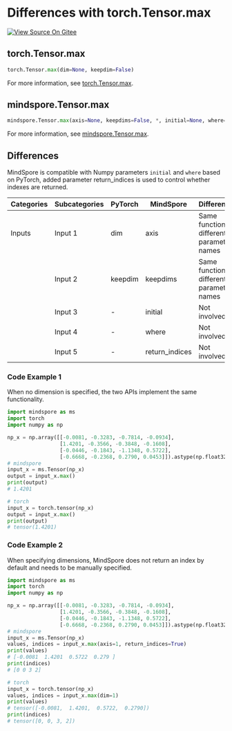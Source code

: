 # Differences with torch.Tensor.max

[![View Source On Gitee](https://mindspore-website.obs.cn-north-4.myhuaweicloud.com/website-images/r2.3.q1/resource/_static/logo_source_en.svg)](https://gitee.com/mindspore/docs/blob/r2.3.q1/docs/mindspore/source_en/note/api_mapping/pytorch_diff/tensor_max.md)

## torch.Tensor.max

```python
torch.Tensor.max(dim=None, keepdim=False)
```

For more information, see [torch.Tensor.max](https://pytorch.org/docs/1.8.1/tensors.html#torch.Tensor.max).

## mindspore.Tensor.max

```python
mindspore.Tensor.max(axis=None, keepdims=False, *, initial=None, where=True, return_indices=False)
```

For more information, see [mindspore.Tensor.max](https://www.mindspore.cn/docs/en/r2.3.0rc1/api_python/mindspore/Tensor/mindspore.Tensor.max.html).

## Differences

MindSpore is compatible with Numpy parameters `initial` and `where` based on PyTorch, added parameter return_indices is used to control whether indexes are returned.

| Categories | Subcategories | PyTorch | MindSpore | Differences  |
| --- |---------------|---------| --- |-------------|
| Inputs  | Input 1 | dim     | axis      | Same function, different parameter names |
|     | Input 2 | keepdim | keepdims  | Same function, different parameter names |
|     | Input 3 | - | initial        | Not involved        |
|     | Input 4 |  - | where      | Not involved        |
|     | Input 5 |  -     |return_indices    | Not involved         |

### Code Example 1

When no dimension is specified, the two APIs implement the same functionality.

```python
import mindspore as ms
import torch
import numpy as np

np_x = np.array([[-0.0081, -0.3283, -0.7814, -0.0934],
                 [1.4201, -0.3566, -0.3848, -0.1608],
                 [-0.0446, -0.1843, -1.1348, 0.5722],
                 [-0.6668, -0.2368, 0.2790, 0.0453]]).astype(np.float32)
# mindspore
input_x = ms.Tensor(np_x)
output = input_x.max()
print(output)
# 1.4201

# torch
input_x = torch.tensor(np_x)
output = input_x.max()
print(output)
# tensor(1.4201)
```

### Code Example 2

When specifying dimensions, MindSpore does not return an index by default and needs to be manually specified.

```python
import mindspore as ms
import torch
import numpy as np

np_x = np.array([[-0.0081, -0.3283, -0.7814, -0.0934],
                 [1.4201, -0.3566, -0.3848, -0.1608],
                 [-0.0446, -0.1843, -1.1348, 0.5722],
                 [-0.6668, -0.2368, 0.2790, 0.0453]]).astype(np.float32)
# mindspore
input_x = ms.Tensor(np_x)
values, indices = input_x.max(axis=1, return_indices=True)
print(values)
# [-0.0081  1.4201  0.5722  0.279 ]
print(indices)
# [0 0 3 2]

# torch
input_x = torch.tensor(np_x)
values, indices = input_x.max(dim=1)
print(values)
# tensor([-0.0081,  1.4201,  0.5722,  0.2790])
print(indices)
# tensor([0, 0, 3, 2])
```